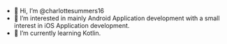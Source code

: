 - 👋 Hi, I’m @charlottesummers16
- 👀 I’m interested in mainly Android Application development with a small interest in iOS Application development.
- 🌱 I’m currently learning Kotlin.
<!---
- 💞️ I’m looking to collaborate on ...
- 📫 How to reach me ...
--->

<!---
charlottesummers16/charlottesummers16 is a ✨ special ✨ repository because its `README.md` (this file) appears on your GitHub profile.
You can click the Preview link to take a look at your changes.
--->
